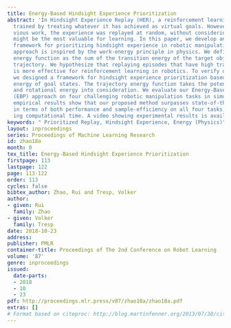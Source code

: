 ```yaml
---
title: Energy-Based Hindsight Experience Prioritization
abstract: 'In Hindsight Experience Replay (HER), a reinforcement learning agent is
  trained by treating whatever it has achieved as virtual goals. However, in pre-
  vious work, the experience was replayed at random, without considering which episode
  might be the most valuable for learning. In this paper, we develop an energy-based
  framework for prioritizing hindsight experience in robotic manipulation tasks. Our
  approach is inspired by the work-energy principle in physics. We define a trajectory
  energy function as the sum of the transition energy of the target object over the
  trajectory. We hypothesize that replaying episodes that have high trajectory energy
  is more effective for reinforcement learning in robotics. To verify our hypothesis,
  we designed a framework for hindsight experience prioritization based on the trajectory
  energy of goal states. The trajectory energy function takes the potential, kinetic,
  and rotational energy into consideration. We evaluate our Energy-Based Prioritization
  (EBP) approach on four challenging robotic manipulation tasks in simulation. Our
  empirical results show that our proposed method surpasses state-of-the-art approaches
  in terms of both performance and sample-efficiency on all four tasks, without increas-
  ing computational time. A video showing experimental results is available at https://youtu.be/jtsF2tTeUGQ. '
keywords: " Prioritized Replay, Hindsight Experience, Energy (Physics)"
layout: inproceedings
series: Proceedings of Machine Learning Research
id: zhao18a
month: 0
tex_title: Energy-Based Hindsight Experience Prioritization
firstpage: 113
lastpage: 122
page: 113-122
order: 113
cycles: false
bibtex_author: Zhao, Rui and Tresp, Volker
author:
- given: Rui
  family: Zhao
- given: Volker
  family: Tresp
date: 2018-10-23
address: 
publisher: PMLR
container-title: Proceedings of The 2nd Conference on Robot Learning
volume: '87'
genre: inproceedings
issued:
  date-parts:
  - 2018
  - 10
  - 23
pdf: http://proceedings.mlr.press/v87/zhao18a/zhao18a.pdf
extras: []
# Format based on citeproc: http://blog.martinfenner.org/2013/07/30/citeproc-yaml-for-bibliographies/
---
```

